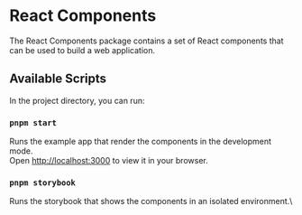 # React Components

The React Components package contains a set of React components that can be used to build a web application.

## Available Scripts

In the project directory, you can run:

### `pnpm start`

Runs the example app that render the components in the development mode.\
Open [http://localhost:3000](http://localhost:3000) to view it in your browser.

### `pnpm storybook`

Runs the storybook that shows the components in an isolated environment.\
